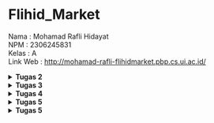 # Flihid\_Market

Nama : Mohamad Rafli Hidayat  
NPM : 2306245831  
Kelas : A  
Link Web : http://mohamad-rafli-flihidmarket.pbp.cs.ui.ac.id/ 

<details>
  <summary><b>Tugas 2</b></summary>

1. **Jelaskan bagaimana cara kamu mengimplementasikan *checklist* di atas secara *step-by-step* (bukan hanya sekadar mengikuti tutorial).**   
1) Membuat Repository Lokal, Repository GitHub, dan Proyek Django Baru.  
   Pertama-tama, untuk memulai proyek Django, saya membuat sebuah repository lokal di komputer. Kemudian, hubungkan repository lokal dengan repository GitHub menggunakan perintah 'git remote add origin https://github.com/flihid/flihid.market.git'. Setelah inisialisasi github selesai, tambahkan '.gitignore' dan 'requirements.txt' pada repositori lokal. Setelah itu, saya inisiasi virtual environment dan menginstall semua dependency yang diperlukan untuk proyek Django baru saya.  
2) Membuat Aplikasi dengan Nama "main".  
   Selanjutnya, saya membuat proyek flihid.market dengan menjalankan 'django-admin startproject flihid\_market .'. Setelah proyek Django berhasil diinisialisasi, langkah berikutnya adalah membuat aplikasi di dalam proyek tersebut. Buat aplikasi baru dengan nama "main" menggunakan perintah 'python manage.py startapp main'.  
3) Melakukan Routing pada Proyek untuk Menjalankan Aplikasi "main".  
   Untuk memastikan aplikasi "main" dapat diakses melalui web, saya mendaftarkan aplikasi tersebut di dalam proyek dengan cara menambahkan aplikasi "main" ke dalam "INSTALLED\_APPS" di file 'settings.py' proyek utama. Selanjutnya, di file 'urls.py di dalam folder proyek, lakukan routing ke aplikasi "main" dengan menambahkan rute baru yang mengarah ke 'urls.py' dari aplikasi tersebut, seperti menambahkan "path('', include('main.urls'))".  
4) Membuat Model "Product" pada Aplikasi "main".  
   Setelah routing selesai, buat model yang diinginkan dalam aplikasi "main". Model adalah representasi dari objek di *database*, dalam hal ini sebuah produk. Di file 'models.py' dalam aplikasi "main", buat model Product dengan atribut wajib *name*, *price*, dan *description*. Setelah model dibuat, jalankan perintah 'python manage.py makemigrations' dan 'python manage.py migrate' untuk memperbarui *database* dengan model Product.  
5) Membuat Fungsi pada 'views.py' untuk Mengembalikan ke Template HTML.  
   Selanjutnya, buatlah fungsi di 'views.py' yang akan digunakan untuk menampilkan nama aplikasi dan juga nama serta kelas saya. Fungsi ini akan mengambil data dan menampilkan informasi ke dalam template HTML.  
6) Membuat Routing pada 'urls.py' Aplikasi "main".  
   Selanjutnya saya membuat beberapa fungsi pada views, untuk menghandle beberapa pola url yang diterima, sehingga views dapat menentukan template apa yang akan dipakai dan data apa saja yang perlu difetch agar bisa sampai pada user dalam bentuk yang komplit.  
7) Melakukan Deployment ke PWS.  
   Setelah aplikasi selesai, langkah terakhir adalah melakukan deployment ke website pws agar aplikasi bisa diakses oleh orang lain.  
8) Selanjutnya saya membuat 'README.md' pada github saya untuk menjawab beberapa pertanyaan

2. **Buatlah bagan yang berisi request client ke web aplikasi berbasis Django beserta responnya dan jelaskan pada bagan tersebut kaitan antara 'urls.py', 'views.py', 'models.py', dan berkas 'html.'**

![bagan](https://github.com/user-attachments/assets/ebedf5f5-df79-4fdf-8621-edbad2f9f5da)

1) User melakukan HTTP request yang akan ditangani oleh Django. Di 'urls.py', pola URL yang diminta akan menentukan fungsi view mana yang harus dijalankan berdasarkan permintaan tersebut.  
2) Setelah view yang sesuai dipanggil, view akan mengambil data yang diperlukan dari *database*. Data ini diambil dari field yang didefinisikan dalam 'models.py'.  
3) View kemudian menentukan template HTML yang akan digunakan untuk menampilkan data. Setelah template dipilih dan data dimasukkan, Django akan mengirimkan respons kembali ke user dalam bentuk HTML yang sudah dipopulasikan dengan data tersebut.

3. **Jelaskan fungsi git dalam pengembangan perangkat lunak\!**

Git adalah sistem kontrol versi terdistribusi yang sangat penting dalam pengembangan perangkat lunak. Fungsinya adalah untuk melacak setiap perubahan yang dilakukan pada kode sumber, memungkinkan pengembang untuk bekerja secara kolaboratif tanpa mengganggu pekerjaan satu sama lain. Dengan Git, pengembang dapat membuat cabang terpisah untuk fitur baru atau perbaikan bug, dan kemudian menggabungkan perubahan tersebut kembali ke cabang utama dengan aman. Ini membantu menjaga integritas kode dan memudahkan pengelolaan proyek, baik secara individu maupun dalam tim.

4. **Menurut Anda, dari semua framework yang ada, mengapa framework Django dijadikan permulaan pembelajaran pengembangan perangkat lunak?**

Menurut saya, Django adalah framework yang populer karena menggunakan model MVT yang jelas, bahasa Python yang mudah dipahami, dan memiliki banyak fitur bawaan. Dokumentasi yang lengkap dan komunitas yang luas juga membuatnya ideal untuk pemula dalam pengembangan perangkat lunak.

5. **Mengapa model pada Django disebut sebagai ORM?**

Model pada Django disebut sebagai ORM (*Object-Relational Mapping*) karena berfungsi sebagai penghubung antara kode Python dan *database* relasional. Dengan ORM, pengembang dapat mengelola data dalam *database* menggunakan objek Python tanpa perlu menulis *query* SQL secara langsung. Ini membuat proses pengelolaan data lebih intuitif dan efisien, karena pengembang dapat bekerja dengan data dalam bentuk objek yang lebih mudah dipahami dan dimanipulasi.

</details>

<details>
  <summary><b>Tugas 3</b></summary>

6. **Jelaskan mengapa kita memerlukan *data delivery* dalam pengimplementasian sebuah platform?**

*Data delivery* sangat penting dalam pengimplementasian sebuah platform karena memastikan bahwa informasi atau data yang dibutuhkan oleh pengguna dapat diakses dengan cepat, akurat, dan terpercaya. Dalam sebuah platform, banyak elemen yang terhubung, seperti server, *database*, dan aplikasi klien, yang memerlukan transfer data secara efisien. Jika data tidak dikirimkan dengan baik, pengguna dapat mengalami latensi, kehilangan data, atau bahkan kesalahan sistem. Data delivery juga berperan dalam menjaga integritas dan keamanan data, memastikan informasi yang dikirimkan tidak rusak atau terpapar ancaman keamanan selama proses transfer.

7. **Menurutmu, mana yang lebih baik antara XML dan JSON? Mengapa JSON lebih populer dibandingkan XML?**

Menurut saya, JSON lebih baik dibandingkan XML dalam banyak situasi karena lebih sederhana dan efisien. JSON memiliki sintaks yang lebih ringan, mudah dibaca oleh manusia dan diproses oleh mesin, terutama dalam aplikasi web. JSON menggunakan struktur yang lebih sederhana dengan format *key-value*, sedangkan XML menggunakan elemen dan tag yang bisa lebih panjang dan kompleks. JSON lebih populer karena lebih mudah digunakan dalam bahasa pemrograman modern, terutama JavaScript. Selain itu, ukuran file JSON lebih kecil dibandingkan XML, yang membuatnya lebih cepat diunduh dan lebih efisien dalam transmisi data.

8. **Jelaskan fungsi dari method 'is\_valid()' pada form Django dan mengapa kita membutuhkan method tersebut?**

Method \`is\_valid()\` pada form Django digunakan untuk memeriksa apakah data yang dimasukkan ke dalam form sesuai dengan aturan validasi yang telah ditentukan di dalam form tersebut. Method ini memeriksa apakah semua field dalam form telah diisi dengan benar dan sesuai tipe data yang diharapkan. Jika data valid, method ini mengembalikan \`True\`; jika tidak valid, mengembalikan \`False\`. Method ini diperlukan untuk memastikan bahwa data yang dikirimkan oleh pengguna aman dan sesuai dengan ekspektasi sebelum diproses lebih lanjut, seperti menyimpan ke *database* atau melakukan operasi lainnya.

9. **Mengapa kita membutuhkan 'csrf\_token' saat membuat form di Django? Apa yang dapat terjadi jika kita tidak menambahkan 'csrf\_token' pada form Django? Bagaimana hal tersebut dapat dimanfaatkan oleh penyerang?**

CSRF (*Cross-Site Request Forgery*) adalah serangan di mana penyerang membuat pengguna yang terautentikasi di suatu situs melakukan aksi yang tidak diinginkan tanpa sepengetahuannya. Django menggunakan ‘csrf\_token’ untuk melindungi aplikasi dari serangan ini. Token tersebut adalah nilai unik yang disisipkan ke dalam form dan diverifikasi pada saat pengiriman.

Jika kita tidak menambahkan ‘csrf\_token’ pada form, aplikasi Django menjadi rentan terhadap serangan CSRF. Penyerang dapat memanipulasi pengguna untuk mengirimkan permintaan berbahaya ke server, seperti mengubah data atau melakukan tindakan penting tanpa izin. Dengan kata lain, tanpa ‘csrf\_token’, penyerang dapat "menyamar" sebagai pengguna untuk melakukan aksi yang tidak diinginkan.

Penyerang dapat memanfaatkan celah ini dengan mengirimkan tautan atau skrip berbahaya kepada pengguna yang sudah login. Ketika pengguna tersebut tanpa sengaja mengakses tautan tersebut, permintaan berbahaya dapat dikirim ke server dengan kredensial mereka, karena server menganggap permintaan itu sah.

10. **Jelaskan bagaimana cara kamu mengimplementasikan *checklist* di atas secara *step-by-step* (bukan hanya sekadar mengikuti tutorial).**  
1) Membuat Input Form untuk Menambahkan Objek Model  
   Saya menggunakan form Django untuk membuat form input ini. Form akan mengambil data dari user, memvalidasi data tersebut, dan kemudian menyimpannya ke dalam *database* jika valid. Dengan form ini, saya dapat menerima masukan dari pengguna untuk objek model yang ingin mereka tambahkan.  
2) Menambahkan Fungsi Views untuk Menyajikan Objek dalam Format XML dan JSON.  
   Setelah objek ditambahkan ke *database*, saya membuat beberapa views untuk menampilkan objek tersebut dalam format XML dan JSON. Views ini menggunakan serializer untuk mengonversi data objek model ke format yang sesuai. Saya juga menyajikan data berdasarkan ID dalam format XML atau JSON. Ini akan berguna untuk memastikan fleksibilitas dalam penyajian data, baik untuk keseluruhan objek koleksi atau objek individual.  
3) Routing URL untuk Setiap View yang Telah Dibuat.  
   Setiap view yang saya buat memerlukan URL pattern yang sesuai dalam file ‘urls.py’. Saya membuat rute URL untuk masing-masing view tersebut, sehingga aplikasi dapat menavigasi dan menyajikan data dalam format yang diminta ketika URL yang tepat diakses.   
4) Selanjutnya saya mendokumentasi dalam file ‘README.md’ untuk menjawab beberapa pertanyaan tentang diperlukannya data delivery dalam pengimplementasian sebuah platform, JSON lebih populer dibandingkan XML, fungsi ‘is\_valid()’ pada form Django, pentingnya CSRF token.  
5) Pengujian dengan Postman dan Dokumentasi di ‘README.md’.  
   Saya mengakses keempat URL yang telah dibuat (untuk XML dan JSON) menggunakan Postman, yaitu alat yang memungkinkan mengirim permintaan HTTP dan melihat respons dari server. Setelah itu, saya mengambil *screenshot* dari hasil akses URL tersebut dan menambahkannya ke ‘README.md’ sebagai dokumentasi.  
6) Terakhir saya melakukan ‘add’, ‘commit’, dan ‘push’ ke GitHub untuk mengunggah kode dan dokumentasi proyek ke repositori.

**Hasil akses URL pada Postman**

1. Format XML
![xml](https://github.com/user-attachments/assets/1e912408-03e3-4426-b91e-36c5ef2ed198)

2. Format JSON
![json](https://github.com/user-attachments/assets/c5e90035-287b-48eb-b028-d8de665f725f)

3. Format  XML *by ID*
![xmlbyid](https://github.com/user-attachments/assets/104249e0-3afc-4f8e-8e47-c980c15d920d)

4. Format  JSON *by ID*
![jsonbyid](https://github.com/user-attachments/assets/49d3f9fd-a451-407b-87f7-4dcd006ace00)

</details>

<details>
  <summary><b>Tugas 4</b></summary>

11. **Apa perbedaan antara ‘HttpResponseRedirect()’ dan ‘redirect()’**

‘HttpResponseRedirect()’ adalah kelas yang secara langsung mengembalikan respons HTTP untuk mengarahkan pengguna ke URL tertentu secara manual, dan biasanya membutuhkan URL sebagai argumen. ‘redirect()’, adalah *shortcut* fungsi yang lebih fleksibel dan lebih mudah digunakan. Fungsi ini dapat menerima berbagai jenis argumen, seperti URL, nama view, atau objek model, dan secara otomatis menangani konversi argumen tersebut menjadi URL yang valid. 

12. **Jelaskan cara kerja penghubungan model Product dengan User\!**

Penghubungan model Product dengan User dalam Django dilakukan melalui ForeignKey, yang memungkinkan setiap entri produk terhubung dengan satu pengguna tertentu. Dalam model Product, kita mendefinisikan atribut user sebagai ForeignKey yang merujuk ke model User. Dengan demikian, setiap kali kita membuat entri produk baru, kita bisa mengaitkannya dengan pengguna yang membuat entri tersebut. Saat kita ingin mengakses informasi pengguna dari entri produk, kita dapat dengan mudah melakukannya melalui relasi ini. Ini memungkinkan pengelolaan data yang lebih terstruktur dan memudahkan dalam melakukan query berdasarkan pengguna yang bersangkutan. Contohnya, jika saya memiliki model Product dan User, di model Product saya akan menambahkan field seperti ‘user \= models.ForeignKey(User, on\_delete=models.CASCADE)’. Ini memastikan bahwa setiap entri produk terkait dengan satu pengguna dan jika pengguna dihapus, entri produk mereka juga akan dihapus.

13. **Apa perbedaan antara *authentication* dan *authorization*, apakah yang dilakukan saat pengguna login? Jelaskan bagaimana Django mengimplementasikan kedua konsep tersebut.**

Authentication dan authorization adalah dua konsep berbeda dalam keamanan sistem. Authentication adalah proses memverifikasi identitas pengguna, seperti saat pengguna memasukkan nama pengguna dan kata sandi saat login. Authorization adalah proses menentukan hak akses atau izin yang dimiliki pengguna setelah identitas mereka dikonfirmasi. Saat pengguna login, sistem melakukan authentication untuk memastikan bahwa pengguna adalah siapa yang mereka klaim. Setelah itu, authorization digunakan untuk menentukan apa yang boleh atau tidak boleh dilakukan oleh pengguna dalam sistem, berdasarkan peran atau izin yang diberikan.

Di Django, authentication dilakukan melalui sistem login yang memeriksa kredensial pengguna terhadap data yang tersimpan di basis data. Django menyediakan model ‘User’ dan form login untuk memudahkan proses ini. Authorization di Django dikelola dengan menggunakan sistem permission dan grup, serta decorator seperti ‘@login\_required’ dan ‘@permission\_required’ untuk mengontrol akses ke tampilan atau fitur tertentu berdasarkan hak akses pengguna.

14. **Bagaimana Django mengingat pengguna yang telah login? Jelaskan kegunaan lain dari cookies dan apakah semua cookies aman digunakan?**

Django mengingat pengguna yang telah login dengan menggunakan sistem *session*. Ketika pengguna berhasil login, Django membuat sebuah *session* untuk mereka, yang disimpan di sisi server dan diidentifikasi dengan ID *session* yang disimpan dalam cookies di browser pengguna. Setiap kali pengguna melakukan permintaan, cookies ini dikirim ke server, memungkinkan Django untuk mengidentifikasi pengguna dan mengautentikasi mereka tanpa perlu login ulang.

Cookies juga memiliki kegunaan lain, seperti menyimpan preferensi pengguna, menjaga pesanan produk dalam aplikasi e-commerce, dan melacak aktivitas pengguna untuk analisis dan personalisasi konten. Namun, tidak semua cookies aman digunakan. Beberapa cookies dapat menjadi target serangan, seperti cookies *session* yang tidak dienkripsi, yang bisa disalahgunakan oleh pihak ketiga. 

15. **Jelaskan bagaimana cara kamu mengimplementasikan *checklist* di atas secara *step-by-step* (bukan hanya sekadar mengikuti tutorial).**  
1) Mengimplementasikan fungsi registrasi, login, dan logout
   Saya mulai dengan membuat fungsi registrasi, login, dan logout untuk memfasilitasi akses pengguna. Proses registrasi mencakup validasi data yang dimasukkan pengguna, dan jika berhasil, data pengguna disimpan dalam database. Untuk login, saya menerapkan autentikasi yang memastikan pengguna yang memasukkan kredensial yang benar dapat mengakses aplikasi. Fungsi logout, di mana *session* pengguna diakhiri, dan mereka diarahkan kembali ke halaman login.
2) Membuat akun pengguna dan dummy data 
   Setelah autentikasi, saya membuat dua akun pengguna dengan menggunakan model yang telah dibuat sebelumnya. Saya mengisi masing-masing akun dengan tiga dummy data untuk keperluan pengujian dan demonstrasi. 
3) Menghubungkan model Product dengan User
   Selanjutnya, saya menghubungkan model Product dengan User. Ini memungkinkan saya untuk mengaitkan produk yang dibuat atau dimiliki dengan pengguna tertentu. Penghubungan ini dilakukan dengan menambahkan ForeignKey di model Product yang merujuk ke model User, sehingga setiap produk dapat diidentifikasi berdasarkan pemiliknya.
4) Menampilkan detail informasi pengguna
   Setelah pengguna berhasil login, saya menampilkan detail informasi pengguna, seperti username, pada halaman utama aplikasi. Selain itu, saya menerapkan cookies untuk menyimpan informasi tentang waktu login terakhir pengguna. Dengan cara ini, pengguna dapat melihat informasi penting saat menggunakan aplikasi.
5) Selanjutnya saya mendokumentasi dalam file ‘README.md’ untuk menjawab beberapa pertanyaan tentang perbedaan antara HttpResponseRedirect() dan redirect(), cara kerja penghubungan model Product dengan User, perbedaan antara authentication dan authorization, dan cara Django mengingat pengguna yang telah login.  
6) Terakhir saya melakukan ‘add’, ‘commit’, dan ‘push’ ke GitHub untuk mengunggah kode dan dokumentasi proyek ke repositori.

</details>

<details>
  <summary><b>Tugas 5</b></summary>
  
16. **Jika terdapat beberapa CSS selector untuk suatu elemen HTML, jelaskan urutan prioritas pengambilan CSS selector tersebut\!**

Jika terdapat beberapa CSS selector yang diterapkan pada suatu elemen HTML, browser akan menentukan urutan prioritas berdasarkan *specificity*, urutan penulisan, dan pentingnya deklarasi. *Specificity* mengacu pada seberapa spesifik suatu selector dalam menargetkan elemen, mulai dari yang paling spesifik hingga yang paling umum. Selector dengan ID memiliki kekhususan tertinggi, diikuti oleh selector kelas, atribut, dan pseudokelas. Selector elemen HTML memiliki kekhususan yang lebih rendah. Jika dua selector memiliki tingkat *specificity* yang sama, CSS yang muncul terakhir dalam urutan kode akan diambil. Selain itu, deklarasi dengan kata kunci ‘\!important’ akan memiliki prioritas tertinggi, meskipun *specificity*\-nya lebih rendah.

17. **Mengapa *responsive design* menjadi konsep yang penting dalam pengembangan aplikasi web? Berikan contoh aplikasi yang sudah dan belum menerapkan responsive design\!**

Responsive design adalah pendekatan dalam pengembangan web yang memungkinkan tampilan situs menyesuaikan dengan berbagai ukuran layar dan perangkat, seperti desktop, tablet, dan smartphone. Hal ini penting karena meningkatkan aksesibilitas dan kenyamanan pengguna, memungkinkan navigasi yang mudah tanpa perlu zoom in atau scroll horizontal. Responsive design juga mempercepat loading halaman dengan menyesuaikan elemen, seperti gambar, sesuai ukuran perangkat. Responsive design bukan hanya soal estetika, tetapi juga fungsionalitas dan kinerja, serta menjadi investasi penting dalam pengembangan web modern untuk memastikan pengalaman terbaik bagi semua pengguna.

Selain itu, responsive design berdampak positif pada SEO, karena mesin pencari seperti Google memberi peringkat lebih tinggi pada situs yang mobile-friendly. Contohnya, situs berita seperti “BBC News” dan “The New York Times” menerapkan responsive design untuk pengalaman pengguna yang optimal di berbagai perangkat. Sebaliknya, situs web yang belum responsif, seperti beberapa situs pemerintah atau institusi pendidikan, sering kali tidak optimal di perangkat mobile.

18. **Jelaskan perbedaan antara *margin*, *border*, dan *padding*, serta cara untuk mengimplementasikan ketiga hal tersebut\!**

Margin, border, dan padding adalah tiga konsep dasar dalam CSS yang digunakan untuk mengatur ruang dan tata letak elemen di halaman web. Margin adalah ruang di luar batas elemen, yang memisahkan elemen tersebut dari elemen lain di sekitarnya. Border adalah garis yang mengelilingi elemen, memberikan batas visual yang menandakan batas elemen tersebut. Sementara itu, padding adalah ruang di dalam elemen, antara konten elemen dan batasnya, yang memberikan jarak antara isi dan border.

Untuk mengimplementasikannya, CSS menyediakan properti margin, border, dan padding yang bisa ditentukan secara spesifik atau seragam untuk seluruh sisi elemen. Misalnya, untuk mengatur margin, kita bisa menggunakan properti margin dengan nilai yang sesuai, seperti ‘margin: 20px;’ yang memberikan jarak 20 piksel di semua sisi. Untuk border, kita menggunakan properti border, misalnya ‘border: 2px solid green;’, yang akan memberikan garis hijau dengan ketebalan 2 piksel di sekitar elemen. Terakhir, untuk padding, kita bisa menggunakan properti padding, seperti ‘padding: 50px;’, yang akan menambahkan jarak 50 piksel antara konten dan border elemen.

19. **Jelaskan konsep *flexbox* dan *grid layout* beserta kegunaannya\!**

Flexbox dan Grid Layout adalah dua sistem layout yang digunakan dalam CSS untuk mengatur elemen-elemen dalam halaman web. Flexbox (Flexible Box Layout) dirancang untuk mengatur elemen dalam satu dimensi, baik secara horizontal maupun vertikal. Konsep utama dari Flexbox adalah untuk membuat elemen yang fleksibel dan responsif, memungkinkan untuk menyesuaikan ukuran dan posisi berdasarkan ruang yang tersedia. Kegunaan Flexbox sangat bermanfaat ketika kita ingin menyusun elemen dalam baris atau kolom, seperti menu navigasi, tombol, atau galeri gambar.

Sementara itu, Grid Layout adalah sistem layout dua dimensi yang memungkinkan pengaturan elemen dalam baris dan kolom secara bersamaan. Grid memberikan kontrol yang lebih luas atas penempatan dan ukuran elemen, memungkinkan untuk membuat desain yang kompleks dengan lebih mudah. Kegunaan Grid sangat cocok untuk tata letak yang lebih terstruktur, seperti halaman web yang memiliki banyak bagian berbeda, seperti artikel, sidebar, atau footer.

20. **Jelaskan bagaimana cara kamu mengimplementasikan *checklist* di atas secara *step-by-step* (bukan hanya sekadar mengikuti tutorial)\!**  
1) Mengimplementasi fungsi untuk menghapus dan mengedit ‘product’

Saya menggunakan ‘CRUD (Create, Read, Update, Delete)’ untuk produk. Fungsi penghapusan memerlukan identifikasi produk berdasarkan ID di database, kemudian melakukan penghapusan. Untuk mengedit, saya mengambil data produk dari database berdasarkan ID, lalu memperbarui data di form dan menyimpannya kembali setelah diubah.

2) Kustomisasi desain dengan CSS framework

Saya menggunakan Tailwind CSS untuk memberikan *style* pada halaman agar lebih menarik. Framework CSS ini mempercepat proses styling dan memastikan responsivitas pada berbagai perangkat. Saya menambahkan beberapa kustomisasi CSS khusus untuk elemen yang tidak didukung penuh oleh framework.

3) Kustomisasi halaman ‘login’, ‘register’, dan ‘tambah product’

Saya menggunakan komponen CSS seperti form styling yang modern, tombol yang interaktif (*hover effects*), serta penggunaan ‘grid layout’ dan ‘flexbox’ untuk memastikan tampilan tetap responsif.

4) Kustomisasi halaman daftar product 

Halaman daftar produk dikustomisasi menggunakan *card layout* yang responsif, menampilkan produk dalam grid yang rapi. Dengan memanfaatkan framework CSS, saya bisa menambahkan *shadow*, *border*, dan *hover effects* untuk lebih menarik. Saya memastikan bahwa elemen *card* terlihat baik di perangkat kecil maupun besar.

5) Tampilan ketika tidak ada produk

Saya menambahkan kondisi ‘if-else’ dalam *template* yang memeriksa apakah ada produk di database. Jika tidak ada, saya menampilkan pesan dan gambar ‘placeholder’ menggunakan CSS kustomisasi untuk menunjukkan bahwa produk belum tersedia.

6) Tampilan ketika tidak ada produk

Saat produk tersedia, masing-masing produk ditampilkan dengan *card layout* yang berisi nama, harga, dan deskripsi produk. Desain *card* tersebut dibuat berbeda dari desain di tutorial, menggunakan gaya visual yang lebih menarik.

7) Tombol edit dan hapus pada setiap card produk

Setiap card produk memiliki dua tombol: “Edit” dan “Hapus”. Tombol-tombol ini ditambahkan menggunakan elemen HTML ‘\<button\>’ yang di-styling dengan Tailwind. Saat tombol “Edit” diklik, pengguna diarahkan ke halaman edit produk, dan tombol “Hapus” menghapus produk tersebut dari database.

8) *Navbar* yang responsif

Untuk membuat *navbar* yang responsif, Saya menggunakan Tailwind, yang menyediakan *class* untuk membuat *navbar* yang bisa berubah sesuai ukuran layar. Misalnya, *navbar* pada *mobile device* bisa menggunakan menu ‘hamburger’, sedangkan pada *desktop*, semua opsi ditampilkan secara horizontal.

9) Selanjutnya saya mendokumentasi dalam file ‘README.md’ untuk menjawab beberapa pertanyaan tentang urutan prioritas pengambilan CSS selector, responsif design menjadi konsep yang penting dalam pengembangan aplikasi web dan contoh aplikasi yang sudah dan belum menerapkan responsif design, perbedaan antara *margin*, *border*, dan *padding*, serta cara untuk mengimplementasikan ketiga hal tersebut,  konsep *flexbox* dan *grid layout* beserta kegunaannya.  
10) Terakhir saya melakukan ‘add’, ‘commit’, dan ‘push’ ke GitHub untuk mengunggah kode dan dokumentasi proyek ke repositori.

</details>

<details>
  <summary><b>Tugas 5</b></summary>

21. **Jelaskan manfaat dari penggunaan JavaScript dalam pengembangan aplikasi web\!**

JavaScript sangat bermanfaat dalam pengembangan aplikasi web karena memungkinkan interaktivitas dan responsivitas yang lebih baik di sisi pengguna. Dengan JavaScript, form validasi bisa dilakukan langsung di sisi pengguna, atau animasi dapat diterapkan untuk membuat *interface* pengguna lebih menarik, dan adanya manipulasi DOM. Penggunaan JavaScript juga mendukung teknologi AJAX, yang memungkinkan pengambilan data secara asinkron dari server, sehingga konten dapat diperbarui secara real-time tanpa mengganggu pengalaman pengguna. JavaScript juga mendukung pengembangan aplikasi web modern dengan framework seperti React atau Vue, yang membuat *interface* lebih dinamis dan menarik. Penggunaannya bersama Django memungkinkan pengembangan aplikasi full-stack yang lebih kuat dan interaktif, di mana Django menangani server-side dan JavaScript meningkatkan pengalaman di sisi klien.

22. **Jelaskan fungsi dari penggunaan await ketika kita menggunakan fetch()\! Apa yang akan terjadi jika kita tidak menggunakan await?**

Saat menggunakan \`await\` dengan \`fetch()\`, tujuannya adalah untuk memastikan JavaScript menunggu hingga permintaan HTTP selesai sebelum melanjutkan kode berikutnya. Karena \`fetch()\` mengembalikan sebuah “Promise” dan bekerja secara asinkron, \`await\` memberi tahu JavaScript untuk menunggu hingga data respons dari server diterima, sehingga kita bisa bekerja langsung dengan data tersebut.

Jika kita tidak menggunakan \`await\`, JavaScript tidak akan menunggu hasil dari ‘fetch()’ dan kode akan terus berjalan, dan hasilnya hanya akan berupa “Promise”, bukan data yang diinginkan. Ini dapat menghasilkan kesalahan karena respons belum tersedia. Dalam konteks Django, ‘await’ penting untuk memastikan data dari *backend* telah diterima sepenuhnya sebelum digunakan di *front-end*.

23. **Mengapa kita perlu menggunakan decorator csrf\_exempt pada view yang akan digunakan untuk AJAX POST?**

Setiap permintaan POST yang dikirimkan ke server harus melewati proses pemeriksaan Cross-Site Request Forgery (CSRF) untuk alasan keamanan. Django secara otomatis melindungi aplikasi dari serangan CSRF dengan cara memeriksa token CSRF yang dikirim bersama permintaan POST. Namun, ketika kita menggunakan AJAX untuk mengirim permintaan POST, terkadang token CSRF tidak secara otomatis disertakan dalam permintaan tersebut. Karena itu, jika kita tidak mengatur pengiriman token CSRF dalam permintaan AJAX, Django akan memblokir permintaan tersebut karena dianggap tidak aman.

Untuk mengatasi masalah ini, kita bisa menggunakan decorator ‘csrf\_exempt’, yang menonaktifkan pemeriksaan CSRF pada view tertentu. Meskipun hal ini memungkinkan permintaan AJAX diproses tanpa token, penggunaan ‘csrf\_exempt’ harus berhati-hati karena dapat membuka celah keamanan. Alternatif yang lebih aman adalah menyertakan token CSRF secara manual dalam permintaan AJAX.

24. **Pada tutorial PBP minggu ini, pembersihan data input pengguna dilakukan di belakang (backend) juga. Mengapa hal tersebut tidak dilakukan di frontend saja?**

Pembersihan data input pengguna tidak hanya dilakukan di *frontend*, tapi juga di *backend*, untuk memastikan keamanan dan integritas data. Meskipun *frontend* bisa digunakan untuk validasi awal, misalnya memastikan format email atau panjang kata sandi sesuai, validasi di *frontend* mudah dilewati oleh pengguna yang memahami cara memanipulasi kode JavaScript di browser. Selain itu, ada juga kemungkinan input datang langsung ke *backend*, misalnya melalui API, tanpa melewati *frontend*.

Di *backend*, pembersihan dan validasi lebih aman karena dijalankan di server, yang tidak bisa diakses atau dimanipulasi oleh pengguna. Ini memastikan data yang masuk benar-benar sesuai dengan aturan yang telah ditetapkan, mencegah terjadinya serangan seperti SQL injection, XSS, atau manipulasi data lainnya yang bisa membahayakan sistem. Oleh karena itu, meskipun validasi di *frontend* penting untuk memberikan *feedback* langsung kepada pengguna, pembersihan data di *backend* adalah langkah yang sangat penting untuk menjaga keamanan aplikasi secara keseluruhan.

25. **Jelaskan bagaimana cara kamu mengimplementasikan checklist di atas secara step-by-step (bukan hanya sekadar mengikuti tutorial)\!**

AJAX GET

1) Mengubah kode cards data product agar mendukung AJAX GET

Pada template ‘main.html’, saya membuat fungsi JavaScript ‘refreshProductEntries()’ yang digunakan untuk mengambil data produk secara asinkronus dari server. Fungsi ini melakukan fetch ke endpoint ‘{% url 'main:show\_json' %}’ yang mengembalikan data dalam format JSON. Data yang diterima kemudian diproses dan ditampilkan pada halaman tanpa perlu me-reload seluruh halaman.

2) Pengambilan data product menggunakan AJAX GET dengan data milik pengguna yang logged-in

Pada sisi server, view ‘show\_json’ di ‘views.py’ mengembalikan data produk yang hanya dimiliki oleh pengguna yang sedang login dengan menggunakan query ‘Product.objects.filter(user=request.user)’. Ini memastikan bahwa data yang diambil melalui AJAX GET adalah data milik pengguna yang terautentikasi.

3) Keamanan pada AJAX GET

Data yang diambil melalui AJAX GET difilter berdasarkan pengguna yang sedang login ‘(request.user)’, sehingga hanya data milik pengguna tersebut yang dikirimkan ke frontend.

AJAX POST

4) Membuat tombol yang membuka modal dengan form untuk menambahkan product

Di dalam ‘main.html’, terdapat tombol dengan atribut ```data-modal-toggle="crudModal"``` yang ketika diklik akan memanggil fungsi ‘showModal()’ untuk menampilkan modal berisi form penambahan produk. Fungsi JavaScript ‘addProductEntry()’ menangani submit form secara asinkronus menggunakan fetch API. Setelah data berhasil ditambahkan, modal ditutup menggunakan ‘hideModal()’, dan form di-reset dengan ```document.getElementById("productEntryForm").reset()```. Jika terjadi kegagalan, terdapat penanganan error untuk menampilkan pesan kepada pengguna.

5) Membuat fungsi view baru untuk menambahkan product ke dalam basis data

Di ‘views.py’, fungsi ‘add\_product\_entry\_ajax’ ditambahkan untuk menangani permintaan POST dari form modal. Fungsi ini membuat objek Product baru dan menyimpannya ke database.

6) Membuat path ‘/create-product\_entry\_ajax/’ yang mengarah ke fungsi view baru

Di ‘urls.py’, path baru ditambahkan untuk mengarahkan ke view ‘add\_product\_entry\_ajax’.  
```path('create-product\_entry\_ajax', add\_product\_entry\_ajax, name='add\_product\_entry\_ajax'),```

7) Menghubungkan form dalam modal ke path ‘/create-product\_entry\_ajax/’

Pada form modal di main.html, saat submit, fungsi ‘addProductEntry()’ dipanggil yang akan melakukan fetch ke URL yang telah ditentukan.

8) Refresh halaman utama secara asinkronus untuk menampilkan daftar product terbaru tanpa reload halaman

Setelah data berhasil ditambahkan, fungsi ‘refreshProductEntries()’ dipanggil untuk memperbarui daftar produk pada halaman secara asinkronus.

9) Keamanan pada AJAX POST

Meskipun ‘@csrf\_exempt’ digunakan pada view ‘add\_product\_entry\_ajax’, sebaiknya saya tetap mengimplementasikan token CSRF untuk mencegah serangan CSRF. Selain itu, input dari pengguna dibersihkan menggunakan ‘strip\_tags’ untuk mencegah serangan XSS. Di sisi frontend, saya pastikan untuk mengirim token CSRF dalam header permintaan fetch.

10) Selanjutnya saya mendokumentasi dalam file ‘README.md’ untuk menjawab beberapa pertanyaan tentang manfaat dari penggunaan JavaScript dalam pengembangan aplikasi web, fungsi dari penggunaan ‘await’ ketika kita menggunakan ‘fetch()’ dan apa yang akan terjadi jika kita tidak menggunakan ‘await’, mengapa kita perlu menggunakan decorator ‘csrf\_exempt’ pada view yang akan digunakan untuk AJAX POST, mengapa pembersihan data input pengguna dilakukan di belakang (backend) juga dan tidak dilakukan di frontend saja.  
11) Terakhir saya melakukan ‘add’, ‘commit’, dan ‘push’ ke GitHub untuk mengunggah kode dan dokumentasi proyek ke repositori.  

</details>
